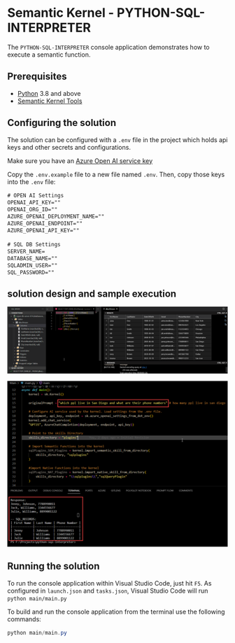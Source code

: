 # Semantic Kernel - PYTHON-SQL-INTERPRETER

The `PYTHON-SQL-INTERPRETER` console application demonstrates how to execute a semantic function.

## Prerequisites

- [Python](https://www.python.org/downloads/) 3.8 and above
- [Semantic Kernel Tools](https://marketplace.visualstudio.com/items?itemName=ms-semantic-kernel.semantic-kernel)

## Configuring the solution

The solution can be configured with a `.env` file in the project which holds api keys and other secrets and configurations.

Make sure you have an
[Azure Open AI service key](https://learn.microsoft.com/azure/cognitive-services/openai/quickstart?pivots=rest-api)

Copy the `.env.example` file to a new file named `.env`. Then, copy those keys into the `.env` file:

```
# OPEN AI Settings
OPENAI_API_KEY=""
OPENAI_ORG_ID=""
AZURE_OPENAI_DEPLOYMENT_NAME=""
AZURE_OPENAI_ENDPOINT=""
AZURE_OPENAI_API_KEY=""

# SQL DB Settings
SERVER_NAME=
DATABASE_NAME=""
SQLADMIN_USER=""
SQL_PASSWORD=""

```

## solution design and sample execution

![DB Schema](images/db-schema-sample.png)

![Code Run](images/code-run-sample.png)

## Running the solution

To run the console application within Visual Studio Code, just hit `F5`.
As configured in `launch.json` and `tasks.json`, Visual Studio Code will run `python main/main.py`

To build and run the console application from the terminal use the following commands:

```powershell
python main/main.py
```
